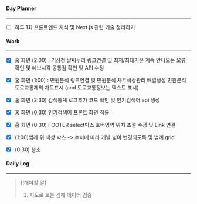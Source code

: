 
#### Day Planner
---
- [ ] 하루 1회 프론트엔드 지식 및 Next.js 관련 기술 정리하기


#### Work
---
- [x] 홈 화면 (2:00) : 기상청 날씨누리 링크연결 및 최저/최대기온 계속 안나오는 오류 확인 및 예보시각 공통점 확인 및 API 수정
- [x] 홈 화면 (1:00) : 민원분석 링크연결 및 민원분석 차트색상관리 배열생성 민원분석 도로교통제외 차트표시 (and 도로교통정보는 텍스트 표시)
- [x] 홈 화면 (2:30) 검색통계 로그추가 코드 확인 및 인기검색어 api 생성
- [x] 홈 화면 (0:30) 인기검색어 프론트 화면 적용
- [x] 홈 화면 (0:30) FOOTER select박스 호버영역 위치 조절 수정 및 Link 연결
- [x] (1:00)범례 위 색상 박스 -> 수치에 따라 개별 넓이 변경되도록 및 범례 grid
- [x] (0:30) 청소


#### Daily Log
---
> [!해야할 일]
> 1. 지도로 보는 김해 데이터 검증
